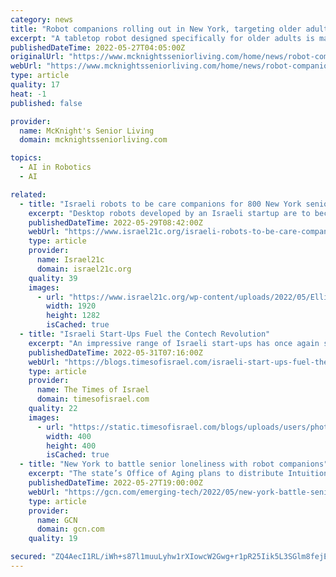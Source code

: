 ```yaml
---
category: news
title: "Robot companions rolling out in New York, targeting older adult well-being"
excerpt: "A tabletop robot designed specifically for older adults is making its way into the homes of 800 New York residents, including those who live in senior living communities."
publishedDateTime: 2022-05-27T04:05:00Z
originalUrl: "https://www.mcknightsseniorliving.com/home/news/robot-companions-rolling-out-in-new-york-targeting-older-adult-well-being/"
webUrl: "https://www.mcknightsseniorliving.com/home/news/robot-companions-rolling-out-in-new-york-targeting-older-adult-well-being/"
type: article
quality: 17
heat: -1
published: false

provider:
  name: McKnight's Senior Living
  domain: mcknightsseniorliving.com

topics:
  - AI in Robotics
  - AI

related:
  - title: "Israeli robots to be care companions for 800 New York seniors"
    excerpt: "Desktop robots developed by an Israeli startup are to become care companions for 800 seniors in New York. ElliQ, who takes her name from the Norse goddess of old age, actively initiates conversations,"
    publishedDateTime: 2022-05-29T08:42:00Z
    webUrl: "https://www.israel21c.org/israeli-robots-to-be-care-companions-for-800-new-york-seniors/"
    type: article
    provider:
      name: Israel21c
      domain: israel21c.org
    quality: 39
    images:
      - url: "https://www.israel21c.org/wp-content/uploads/2022/05/ElliQ11.jpeg"
        width: 1920
        height: 1282
        isCached: true
  - title: "Israeli Start-Ups Fuel the Contech Revolution"
    excerpt: "An impressive range of Israeli start-ups has once again stunned the tech market by creating new and innovative ways to use technology in construction. With Israel having a reputation as a “start-up nation,"
    publishedDateTime: 2022-05-31T07:16:00Z
    webUrl: "https://blogs.timesofisrael.com/israeli-start-ups-fuel-the-contech-revolution/"
    type: article
    provider:
      name: The Times of Israel
      domain: timesofisrael.com
    quality: 22
    images:
      - url: "https://static.timesofisrael.com/blogs/uploads/users/photo-for-toi1648177799-400x400.jpg"
        width: 400
        height: 400
        isCached: true
  - title: "New York to battle senior loneliness with robot companions"
    excerpt: "The state’s Office of Aging plans to distribute Intuition Robotics’ ElliQ voice-activated companions to prompt connections and wellness checks."
    publishedDateTime: 2022-05-27T19:00:00Z
    webUrl: "https://gcn.com/emerging-tech/2022/05/new-york-battle-senior-loneliness-robot-companions/367502/"
    type: article
    provider:
      name: GCN
      domain: gcn.com
    quality: 19

secured: "ZQ4AecI1RL/iWh+s87l1muuLyhw1rXIowcW2Gwg+r1pR25Iik5L3SGlm8fejEP8kRhPR6vLWdL6WDmgUXaIDtnmDf3RbyAnaBCM4S4OQ9OqFV0SU1oh1+jlNNBav+o+bDjikcfHHVEO6Xu8XqRxO0OO2O11ofpUr8mMJlRc9O3h6GJKloHnXIQcTf6KjYdLeaLGqZOkSsPgk3JWJsTmEgATIIRnrkRN5Eq5Wvb3z4vaEMnETIqiytzsE7HGIarVinOxgKfVNJFPJNzULHfrBTaw+RCMzvSt0TsZfWJgEleCuN0XHTLE8ztHmUNNzTEBGqt4yhVkDLf1PILoiC7Hu84ACSdXNSfZDGfdfrbN3Yg8=;XV06OhRKwtiiSBWIBUTg5A=="
---
```


